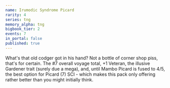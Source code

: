 ```yaml
---
name: Irumodic Syndrome Picard
rarity: 4
series: tng
memory_alpha: tng
bigbook_tier: 2
events: 7
in_portal: false
published: true
---
```


What's that old codger got in his hand? Not a bottle of corner shop piss, that's for certain. The #7 overall voyage total, +1 Veteran, the illusive Gardener trait (surely due a mega), and, until Mambo Picard is fused to 4/5, the best option for Picard (7) SCI - which makes this pack only offering rather better than you might initially think.
